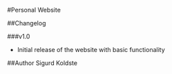 #Personal Website

##Changelog

###v1.0
- Initial release of the website with basic functionality

##Author
Sigurd Koldste